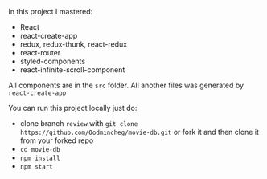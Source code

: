   In this project I mastered:
 - React
 - react-create-app 
 - redux, redux-thunk, react-redux 
 - react-router
 - styled-components
 - react-infinite-scroll-component 
 
 
 All components are in the `src` folder. All another files was generated by `react-create-app`
 
 You can run this project locally just do:
 - clone branch `review` with `git clone https://github.com/Oodmincheg/movie-db.git` or fork it and then clone it from your forked repo
 - `cd movie-db`
 - `npm install` 
 - `npm start`
